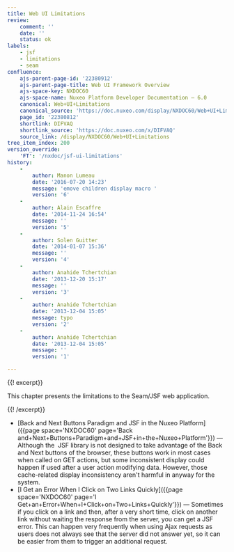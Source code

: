 ```yaml
---
title: Web UI Limitations
review:
    comment: ''
    date: ''
    status: ok
labels:
    - jsf
    - limitations
    - seam
confluence:
    ajs-parent-page-id: '22380912'
    ajs-parent-page-title: Web UI Framework Overview
    ajs-space-key: NXDOC60
    ajs-space-name: Nuxeo Platform Developer Documentation — 6.0
    canonical: Web+UI+Limitations
    canonical_source: 'https://doc.nuxeo.com/display/NXDOC60/Web+UI+Limitations'
    page_id: '22380812'
    shortlink: DIFVAQ
    shortlink_source: 'https://doc.nuxeo.com/x/DIFVAQ'
    source_link: /display/NXDOC60/Web+UI+Limitations
tree_item_index: 200
version_override:
    'FT': '/nxdoc/jsf-ui-limitations'
history:
    -
        author: Manon Lumeau
        date: '2016-07-20 14:23'
        message: 'emove children display macro '
        version: '6'
    -
        author: Alain Escaffre
        date: '2014-11-24 16:54'
        message: ''
        version: '5'
    -
        author: Solen Guitter
        date: '2014-01-07 15:36'
        message: ''
        version: '4'
    -
        author: Anahide Tchertchian
        date: '2013-12-20 15:17'
        message: ''
        version: '3'
    -
        author: Anahide Tchertchian
        date: '2013-12-04 15:05'
        message: typo
        version: '2'
    -
        author: Anahide Tchertchian
        date: '2013-12-04 15:05'
        message: ''
        version: '1'

---
```

{{! excerpt}}

This chapter presents the limitations to the Seam/JSF web application.

{{! /excerpt}}

*   [Back and Next Buttons Paradigm and JSF in the Nuxeo Platform]({{page space='NXDOC60' page='Back and+Next+Buttons+Paradigm+and+JSF+in+the+Nuxeo+Platform'}})&nbsp;&mdash;&nbsp;<span class="smalltext">Although the&nbsp; JSF library is not designed to take advantage of the Back and Next buttons of the browser, these buttons work in most cases when called on GET actions, but some inconsistent display could happen if used after a user action modifying data. However, those cache-related display inconsistency aren't harmful in anyway for the system.</span>
*   [I Get an Error When I Click on Two Links Quickly]({{page space='NXDOC60' page='I Get+an+Error+When+I+Click+on+Two+Links+Quickly'}})&nbsp;&mdash;&nbsp;<span class="smalltext">Sometimes if you click on a link and then, after a very short time, click on another link without waiting the response from the server, you can get a JSF error. This can happen very frequently when using Ajax requests as users does not always see that the server did not answer yet, so it can be easier from them to trigger an additional request.</span>
